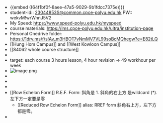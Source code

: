 - {{embed ((64f1bf0f-8aee-47a5-9029-9b1fdcc7375e))}}
- student-id::  23044853S@common.cpce-polyu.edu.hk
  PW:: wekvM!wrWnnJ5V2
- My Speed: https://www.speed-polyu.edu.hk/myspeed
- course materials: https://lms.cpce-polyu.edu.hk/ultra/institution-page
- Personal Onedrive folder:  https://1drv.ms/f/s!Av_m3HBOT7vNmMV7VL99soBcMQhegw?e=E82tLQ
- [[Hung Hom Campus]] and [[West Kowloon Campus]]
- [[84062 whole course structure]]
-
- target: each course 3 hours lesson, 4 hour revision  ->   49 workhour per week
- ![image.png](../assets/image_1694075315326_0.png)
-
-
-
- [[Row Echelon Form]] R.E.F. Form: 斜角是 1.   斜角的右上方 是wildcard (*).    左下方一定要是零
	- [[Reduced Row Echelon Form]]  alias: RREF form 斜角右上方，左下方都是零。
-